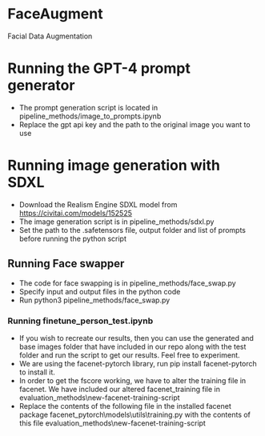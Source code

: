 # FaceAugment
Facial Data Augmentation

# Running the GPT-4 prompt generator
- The prompt generation script is located in pipeline_methods/image_to_prompts.ipynb
- Replace the gpt api key and the path to the original image you want to use


# Running image generation with SDXL
- Download the Realism Engine SDXL model from https://civitai.com/models/152525
- The image generation script is in pipeline_methods/sdxl.py
- Set the path to the .safetensors file, output folder and list of prompts before running the python script


## Running Face swapper
- The code for face swapping is in pipeline_methods/face_swap.py
- Specify input and output files in the python code
- Run python3 pipeline_methods/face_swap.py


### Running finetune_person_test.ipynb
- If you wish to recreate our results, then you can use the generated and base images folder that have included in our repo along with the test folder and run the script to get our results. Feel free to experiment.
- We are using the facenet-pytorch library, run pip install facenet-pytorch to install it.
- In order to get the fscore working, we have to alter the training file in facenet. We have included our altered facenet_training file in evaluation_methods\new-facenet-training-script
- Replace the contents of the following file in the installed facenet package
    facenet_pytorch\models\utils\training.py 
    with the contents of this file
    evaluation_methods\new-facenet-training-script

